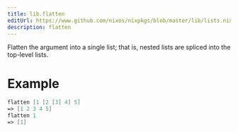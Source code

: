```yaml
---
title: lib.flatten
editUrl: https://www.github.com/nixos/nixpkgs/blob/master/lib/lists.nix#L205C13
description: flatten
---
```


Flatten the argument into a single list; that is, nested lists are
spliced into the top-level lists.

# Example

```nix
flatten [1 [2 [3] 4] 5]
=> [1 2 3 4 5]
flatten 1
=> [1]
```
